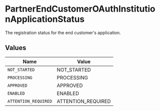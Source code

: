 # PartnerEndCustomerOAuthInstitutionApplicationStatus

The registration status for the end customer's application.


## Values

| Name                 | Value                |
| -------------------- | -------------------- |
| `NOT_STARTED`        | NOT_STARTED          |
| `PROCESSING`         | PROCESSING           |
| `APPROVED`           | APPROVED             |
| `ENABLED`            | ENABLED              |
| `ATTENTION_REQUIRED` | ATTENTION_REQUIRED   |